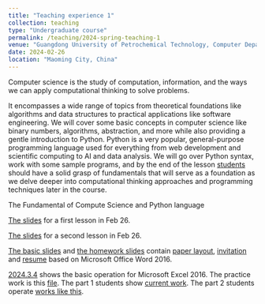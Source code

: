 ```yaml
---
title: "Teaching experience 1"
collection: teaching
type: "Undergraduate course"
permalink: /teaching/2024-spring-teaching-1
venue: "Guangdong University of Petrochemical Technology, Computer Department"
date: 2024-02-26
location: "Maoming City, China"
---
```


 Computer science is the study of computation, information, and the ways we can apply computational thinking to solve problems. 
 
 It encompasses a wide range of topics from theoretical foundations like algorithms and data structures to practical applications like software engineering. We will cover some basic concepts in computer science like binary numbers, algorithms, abstraction, and more while also providing a gentle introduction to Python. Python is a very popular, general-purpose programming language used for everything from web development and scientific computing to AI and data analysis. We will go over Python syntax, work with some sample programs, and by the end of the lesson [students](/files/name_list.xls) should have a solid grasp of fundamentals that will serve as a foundation as we delve deeper into computational thinking approaches and programming techniques later in the course. 

The Fundamental of Compute Science and Python language

[The slides](/files/Unit1and2.pdf) for a first lesson in Feb 26. 

[The slides](/files/Unit3.pdf) for a second lesson in Feb 26. 

[The basic slides](/files/0229_thursday_unit3.pdf) and [the homework slides](/files/0229_thursday_second_word.pdf) contain [paper layout](/files/0229_thursday_second_PaperLayout.docx), [invitation](/files/0229_thursday_second_invitation.docx) and [resume](/files/0229_thursday_second_resume.docx) based on Microsoft Office Word 2016.

[2024.3.4](/files/0304_week2_monday_third_Unit5.pdf) shows the basic operation for Microsoft Excel 2016. The practice work is this [file](/files/0304_week2_monday_third_Unit5_practice.xlsx). The part 1 students show [current work](/files/0304_week2_monday_third_Unit5_practice1.xlsx). The part 2 students operate [works like this](/files/0304_week2_monday_third_Unit5_practice2.xlsx).


